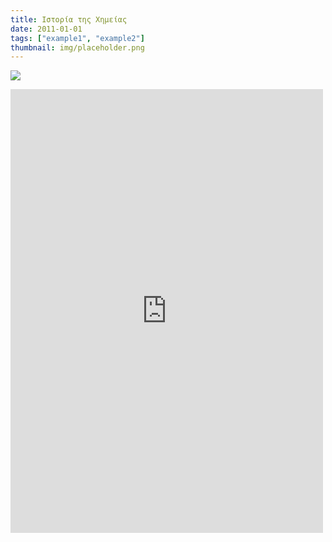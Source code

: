 ```yaml
---
title: Ιστορία της Χημείας
date: 2011-01-01
tags: ["example1", "example2"]
thumbnail: img/placeholder.png
---
```

![](http://marinebio.org/upload/_imgs/77/1196.jpg) 
<iframe frameborder="0" height="710" scrolling="no" src="http://www.webdoc.com/embed/C56D13A2-3EE0-0001-7750-F598E550C810" title="webdoc" width="500"></iframe>
